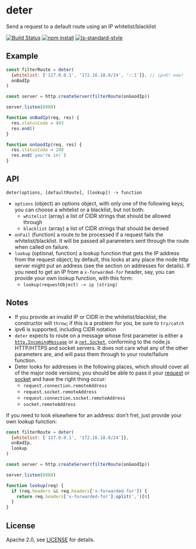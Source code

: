 # deter

Send a request to a default route using an IP whitelist/blacklist

[![Build Status][buildstatusimg]][buildstatus]
[![npm install][npminstallimg]][npminstall]
[![js-standard-style][jsstandardimg]][jsstandard]

## Example

```javascript
const filterRoute = deter(
  {whitelist: ['127.0.0.1', '172.16.18.0/24', '::1']}, // ipv6! wow!
  onBadIp
)

const server = http.createServer(filterRoute(onGoodIp))

server.listen(8080)

function onBadIp(req, res) {
  res.statusCode = 403
  res.end()
}

function onGoodIp(req, res) {
  res.statusCode = 200
  res.end(`you're in!`)
}
```

## API

`deter(options, [defaultRoute], [lookup]) -> function`

- `options` (object) an options object, with only one of the following keys; you
  can choose a whitelist or a blacklist, but not both:
    - `whitelist` (array) a list of CIDR strings that should be allowed through
    - `blacklist` (array) a list of CIDR strings that should be denied
- `onFail` (function) a route to be processed if a request fails the
  whitelist/blacklist. It will be passed all parameters sent through the route
  when called on failure.
- `lookup` (optional, function) a lookup function that gets the IP address from
  the request object; by default, this looks at any place the node http server
  might put an address (see the section on addresses for details). If you need
  to get an IP from a `x-forwarded-for` header, say, you can provide your own
  lookup function, with this form:
    - `lookup(requestObject) -> ip (string)`

## Notes

- If you provide an invalid IP or CIDR in the whitelist/blacklist, the
  constructor will `throw`; if this is a problem for you, be sure to `try/catch`
- ipv6 is supported, including CIDR notation
- `deter` expects to route on a message whose first parameter is either a
  [`http.IncomingMessage`][httpincoming] or a [`net.Socket`][socket], conforming
  to the node.js HTTP/HTTPS and socket servers. It does not care what any of the
  other parameters are, and will pass them through to your route/failure
  function.
- Deter looks for addresses in the following places, which should cover all of
  the major node versions; you should be able to pass it your
  [request][httpincoming] or [socket][socket] and have the right thing occur:
    - `request.connection.remoteAddress`
    - `request.socket.remoteAddress`
    - `request.connection.socket.remoteAddress`
    - `socket.remoteAddress`

If you need to look elsewhere for an address: don't fret, just provide your own
lookup function:

```javascript
const filterRoute = deter(
  {whitelist: ['127.0.0.1', '172.16.18.0/24']},
  onBadIp,
  lookup
)

const server = http.createServer(filterRoute(onGoodIp))

server.listen(8080)

function lookup(req) {
  if (req.headers && req.headers['x-forwarded-for']) {
    return req.headers['x-forwarded-for'].split(',')[0]
  }
}
```

## License

Apache 2.0, see [LICENSE](./LICENSE) for details.

[httpincoming]: https://iojs.org/api/http.html#http_http_incomingmessage
[socket]: https://iojs.org/api/net.html#net_class_net_socket
[buildstatus]: https://travis-ci.org/fardog/deter
[npminstall]: https://www.npmjs.org/package/deter
[jsstandard]: https://github.com/feross/standard
[buildstatusimg]: http://img.shields.io/travis/fardog/deter/master.svg?style=flat-square
[npminstallimg]: http://img.shields.io/npm/dm/deter.svg?style=flat-square
[jsstandardimg]: https://img.shields.io/badge/code%20style-standard-brightgreen.svg?style=flat-square

